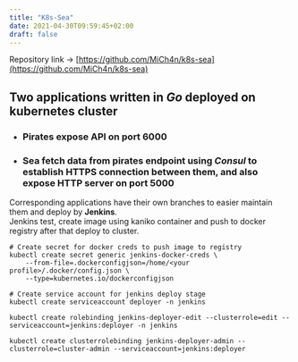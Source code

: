 ```yaml
---
title: "K8s-Sea"
date: 2021-04-30T09:59:45+02:00
draft: false
---
```

Repository link -> [https://github.com/MiCh4n/k8s-sea](https://github.com/MiCh4n/k8s-sea)
## Two applications written in *Go* deployed on kubernetes cluster
* ### Pirates expose API on port 6000
* ### Sea fetch data from pirates endpoint using *Consul* to establish HTTPS connection between them, and also expose HTTP server on port 5000
Corresponding applications have their own branches to easier maintain them and deploy by **Jenkins**.  
Jenkins test, create image using kaniko container and push to docker registry after that deploy to cluster.
```
# Create secret for docker creds to push image to registry
kubectl create secret generic jenkins-docker-creds \
    --from-file=.dockerconfigjson=/home/<your profile>/.docker/config.json \
    --type=kubernetes.io/dockerconfigjson

# Create service account for jenkins deploy stage
kubectl create serviceaccount deployer -n jenkins

kubectl create rolebinding jenkins-deployer-edit --clusterrole=edit --serviceaccount=jenkins:deployer -n jenkins

kubectl create clusterrolebinding jenkins-deployer-admin --clusterrole=cluster-admin --serviceaccount=jenkins:deployer
```